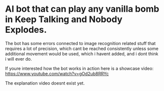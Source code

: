 # AI bot that can play any vanilla bomb in Keep Talking and Nobody Explodes.
The bot has some errors connected to image recognition related stuff that requires a lot of precision, which cant be reached consistently unless some additional movement would be used, which i havent added, and i dont think i will ever do.

If youre interested how the bot works in action here is a showcase video: 
https://www.youtube.com/watch?v=gOd2ub8RRYc

The explanation video doesnt exist yet. 
